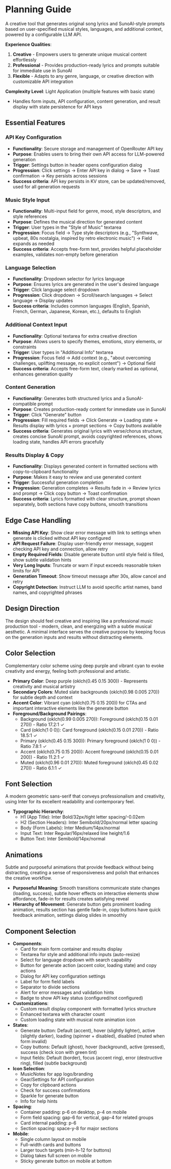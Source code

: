 # Planning Guide

A creative tool that generates original song lyrics and SunoAI-style prompts based on user-specified musical styles, languages, and additional context, powered by a configurable LLM API.

**Experience Qualities**: 
1. **Creative** - Empowers users to generate unique musical content effortlessly
2. **Professional** - Provides production-ready lyrics and prompts suitable for immediate use in SunoAI
3. **Flexible** - Adapts to any genre, language, or creative direction with customizable API integration

**Complexity Level**: Light Application (multiple features with basic state)
  - Handles form inputs, API configuration, content generation, and result display with state persistence for API keys

## Essential Features

### API Key Configuration
- **Functionality**: Secure storage and management of OpenRouter API key
- **Purpose**: Enables users to bring their own API access for LLM-powered generation
- **Trigger**: Settings button in header opens configuration dialog
- **Progression**: Click settings → Enter API key in dialog → Save → Toast confirmation → Key persists across sessions
- **Success criteria**: API key persists in KV store, can be updated/removed, used for all generation requests

### Music Style Input
- **Functionality**: Multi-input field for genre, mood, style descriptors, and style references
- **Purpose**: Defines the musical direction for generated content
- **Trigger**: User types in the "Style of Music" textarea
- **Progression**: Focus field → Type style descriptors (e.g., "Synthwave, upbeat, 80s nostalgia, inspired by retro electronic music") → Field expands as needed
- **Success criteria**: Accepts free-form text, provides helpful placeholder examples, validates non-empty before generation

### Language Selection
- **Functionality**: Dropdown selector for lyrics language
- **Purpose**: Ensures lyrics are generated in the user's desired language
- **Trigger**: Click language select dropdown
- **Progression**: Click dropdown → Scroll/search languages → Select language → Display updates
- **Success criteria**: Includes common languages (English, Spanish, French, German, Japanese, Korean, etc.), defaults to English

### Additional Context Input
- **Functionality**: Optional textarea for extra creative direction
- **Purpose**: Allows users to specify themes, emotions, story elements, or constraints
- **Trigger**: User types in "Additional Info" textarea
- **Progression**: Focus field → Add context (e.g., "about overcoming challenges, uplifting message, no explicit content") → Optional field
- **Success criteria**: Accepts free-form text, clearly marked as optional, enhances generation quality

### Content Generation
- **Functionality**: Generates both structured lyrics and a SunoAI-compatible prompt
- **Purpose**: Creates production-ready content for immediate use in SunoAI
- **Trigger**: Click "Generate" button
- **Progression**: Fill required fields → Click Generate → Loading state → Results display with lyrics + prompt sections → Copy buttons available
- **Success criteria**: Generates original lyrics with verse/chorus structure, creates concise SunoAI prompt, avoids copyrighted references, shows loading state, handles API errors gracefully

### Results Display & Copy
- **Functionality**: Displays generated content in formatted sections with copy-to-clipboard functionality
- **Purpose**: Makes it easy to review and use generated content
- **Trigger**: Successful generation completion
- **Progression**: Generation completes → Results fade in → Review lyrics and prompt → Click copy button → Toast confirmation
- **Success criteria**: Lyrics formatted with clear structure, prompt shown separately, both sections have copy buttons, smooth transitions

## Edge Case Handling
- **Missing API Key**: Show clear error message with link to settings when generate is clicked without API key configured
- **API Request Failure**: Display user-friendly error message, suggest checking API key and connection, allow retry
- **Empty Required Fields**: Disable generate button until style field is filled, show subtle validation hints
- **Very Long Inputs**: Truncate or warn if input exceeds reasonable token limits for API
- **Generation Timeout**: Show timeout message after 30s, allow cancel and retry
- **Copyright Detection**: Instruct LLM to avoid specific artist names, band names, and copyrighted phrases

## Design Direction
The design should feel creative and inspiring like a professional music production tool - modern, clean, and energizing with a subtle musical aesthetic. A minimal interface serves the creative purpose by keeping focus on the generation inputs and results without distracting elements.

## Color Selection
Complementary color scheme using deep purple and vibrant cyan to evoke creativity and energy, feeling both professional and artistic.

- **Primary Color**: Deep purple (oklch(0.45 0.15 300)) - Represents creativity and musical artistry
- **Secondary Colors**: Muted slate backgrounds (oklch(0.98 0.005 270)) for subtle depth and context
- **Accent Color**: Vibrant cyan (oklch(0.75 0.15 200)) for CTAs and important interactive elements like the generate button
- **Foreground/Background Pairings**:
  - Background (oklch(0.99 0.005 270)): Foreground (oklch(0.15 0.01 270)) - Ratio 17.2:1 ✓
  - Card (oklch(1 0 0)): Card foreground (oklch(0.15 0.01 270)) - Ratio 18.5:1 ✓
  - Primary (oklch(0.45 0.15 300)): Primary foreground (oklch(1 0 0)) - Ratio 7.8:1 ✓
  - Accent (oklch(0.75 0.15 200)): Accent foreground (oklch(0.15 0.01 200)) - Ratio 11.2:1 ✓
  - Muted (oklch(0.96 0.01 270)): Muted foreground (oklch(0.45 0.02 270)) - Ratio 6.1:1 ✓

## Font Selection
A modern geometric sans-serif that conveys professionalism and creativity, using Inter for its excellent readability and contemporary feel.

- **Typographic Hierarchy**:
  - H1 (App Title): Inter Bold/32px/tight letter spacing/-0.02em
  - H2 (Section Headers): Inter Semibold/20px/normal letter spacing
  - Body (Form Labels): Inter Medium/14px/normal
  - Input Text: Inter Regular/16px/relaxed line height/1.6
  - Button Text: Inter Semibold/14px/normal

## Animations
Subtle and purposeful animations that provide feedback without being distracting, creating a sense of responsiveness and polish that enhances the creative workflow.

- **Purposeful Meaning**: Smooth transitions communicate state changes (loading, success), subtle hover effects on interactive elements show affordance, fade-in for results creates satisfying reveal
- **Hierarchy of Movement**: Generate button gets prominent loading animation, results section has gentle fade-in, copy buttons have quick feedback animation, settings dialog slides in smoothly

## Component Selection
- **Components**: 
  - Card for main form container and results display
  - Textarea for style and additional info inputs (auto-resize)
  - Select for language dropdown with search capability
  - Button for generate action (accent color, loading state) and copy actions
  - Dialog for API key configuration settings
  - Label for form field labels
  - Separator to divide sections
  - Alert for error messages and validation hints
  - Badge to show API key status (configured/not configured)
- **Customizations**: 
  - Custom result display component with formatted lyrics structure
  - Enhanced textarea with character count
  - Custom loading state with musical note animation icon
- **States**: 
  - Generate button: Default (accent), hover (slightly lighter), active (slightly darker), loading (spinner + disabled), disabled (muted when form invalid)
  - Copy buttons: Default (ghost), hover (background), active (pressed), success (check icon with green tint)
  - Input fields: Default (border), focus (accent ring), error (destructive ring), filled (subtle background)
- **Icon Selection**: 
  - MusicNotes for app logo/branding
  - Gear/Settings for API configuration
  - Copy for clipboard actions
  - Check for success confirmations
  - Sparkle for generate button
  - Info for help hints
- **Spacing**: 
  - Container padding: p-6 on desktop, p-4 on mobile
  - Form field spacing: gap-6 for vertical, gap-4 for related groups
  - Card internal padding: p-6
  - Section spacing: space-y-8 for major sections
- **Mobile**: 
  - Single column layout on mobile
  - Full-width cards and buttons
  - Larger touch targets (min-h-12 for buttons)
  - Dialog takes full screen on mobile
  - Sticky generate button on mobile at bottom
